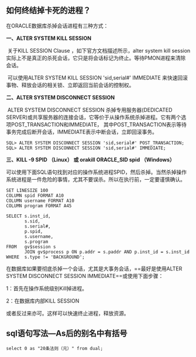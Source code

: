 ## 如何终结掉卡死的进程？

在ORACLE数据库杀掉会话进程有三种方式：

**一、ALTER SYSTEM KILL SESSION**

​	关于KILL SESSION Clause ，如下官方文档描述所示，alter system kill session实际上不是真正的杀死会话，它只是将会话标记为终止。等待PMON进程来清除会话。

​	可以使用ALTER SYSTEM KILL SESSION 'sid,serial#' IMMEDIATE 来快速回滚事物、释放会话的相关锁、立即返回当前会话的控制权。 

**二、ALTER SYSTEM DISCONNECT SESSION**

​	ALTER SYSTEM DISCONNECT SESSION 杀掉专用服务器(DEDICATED SERVER)或共享服务器的连接会话，它等价于从操作系统杀掉进程。它有两个选项POST_TRANSACTION和IMMEDIATE， 其中POST_TRANSACTION表示等待事务完成后断开会话，IMMEDIATE表示中断会话，立即回滚事务。

```mysql
SQL> ALTER SYSTEM DISCONNECT SESSION 'sid,serial#' POST_TRANSACTION;  
SQL> ALTER SYSTEM DISCONNECT SESSION 'sid,serial#' IMMEDIATE; 
```

**三、KILL -9 SPID （Linux） 或 orakill ORACLE_SID spid （Windows）**

​	可以使用下面SQL语句找到对应的操作系统进程SPID，然后杀掉。当然杀掉操作系统进程是一件危险的事情，尤其不要误杀。所以在执行前，一定要谨慎确认。

```mysql
SET LINESIZE 100
COLUMN spid FORMAT A10
COLUMN username FORMAT A10
COLUMN program FORMAT A45
 
SELECT s.inst_id,
       s.sid,
       s.serial#,
       p.spid,
       s.username,
       s.program
FROM   gv$session s
       JOIN gv$process p ON p.addr = s.paddr AND p.inst_id = s.inst_id
WHERE  s.type != 'BACKGROUND';
```



在数据库如果要彻底杀掉一个会话，尤其是大事务会话，==最好是使用ALTER SYSTEM DISCONNECT SESSION IMMEDIATE==或使用下面步骤： 

1：首先在操作系统级别Kill掉进程。 

2：在数据库内部KILL SESSION 

或者反过来亦可。这样可以快速终止进程，释放资源。 



## sql语句写法—As后的别名中有括号

```mysql
select 0 as "20条法则（元）" from dual;
```

